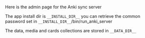 Here is the admin page for the Anki sync server

The app install dir is `__INSTALL_DIR__`
you can retrieve the common password set in `__INSTALL_DIR__`/bin/run_anki_server

The data, media and cards collections are stored in `__DATA_DIR__`

